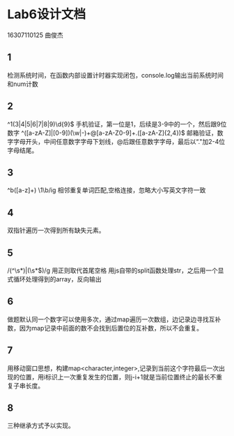 # Lab6设计文档

16307110125 曲俊杰

## 1
检测系统时间，在函数内部设置计时器实现闭包，console.log输出当前系统时间和num计数

## 2
^1(3|4|5|6|7|8|9)\d{9}$ 手机验证，第一位是1，后续是3-9中的一个，然后跟9位数字
^([a-zA-Z]|[0-9])(\w|\-)+@[a-zA-Z0-9]+\.([a-zA-Z]{2,4})$ 邮箱验证，数字字母开头，中间任意数字字母下划线，@后跟任意数字字母，最后以“."加2-4位字母结尾。

## 3
^b([a-z]+) \1\b/ig 相邻重复单词匹配,空格连接，忽略大小写英文字符一致

## 4
双指针遍历一次得到所有缺失元素。

## 5
/(^\s*)|(\s*$)/g 用正则取代首尾空格
用js自带的split函数处理str，之后用一个显式循环处理得到的array，反向输出

## 6
做题默认同一个数字可以使用多次，通过map遍历一次数组，边记录边寻找互补数，因为map记录中前面的数不会找到后置位的互补数，所以不会重复。

## 7
用移动窗口思想，构建map<character,integer>,记录到当前这个字符最后一次出现的位置，用i标识上一次重复发生的位置，则j-i+1就是当前位置终止的最长不重复子串长度。

## 8
三种继承方式予以实现。
